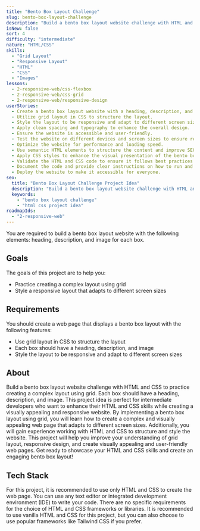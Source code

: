 ```yaml
---
title: "Bento Box Layout Challenge"
slug: bento-box-layout-challenge
description: "Build a bento box layout website challenge with HTML and CSS to practice creating a complex layout using grid. Each box should have a heading, description, and image."
isNew: false
sort: 4
difficulty: "intermediate"
nature: "HTML/CSS"
skills:
  - "Grid Layout"
  - "Responsive Layout"
  - "HTML"
  - "CSS"
  - "Images"
lessons:
  - 2-responsive-web/css-flexbox
  - 2-responsive-web/css-grid
  - 2-responsive-web/responsive-design
userStories:
  - Create a bento box layout website with a heading, description, and image for each box.
  - Utilize grid layout in CSS to structure the layout.
  - Style the layout to be responsive and adapt to different screen sizes.
  - Apply clean spacing and typography to enhance the overall design.
  - Ensure the website is accessible and user-friendly.
  - Test the website on different devices and screen sizes to ensure responsiveness.
  - Optimize the website for performance and loading speed.
  - Use semantic HTML elements to structure the content and improve SEO.
  - Apply CSS styles to enhance the visual presentation of the bento box elements.
  - Validate the HTML and CSS code to ensure it follows best practices and standards.
  - Document the code and provide clear instructions on how to run and use the website.
  - Deploy the website to make it accessible for everyone.
seo:
  title: "Bento Box Layout Challenge Project Idea"
  description: "Build a bento box layout website challenge with HTML and CSS to practice creating a complex layout using grid. Each box should have a heading, description, and image. This project idea is perfect for intermediate developers who want to enhance their HTML and CSS skills while creating a visually appealing and responsive website. By implementing a bento box layout using grid, you will learn how to create a complex and visually appealing web page that adapts to different screen sizes. Additionally, you will gain experience working with HTML and CSS to structure and style the website. This project will help you improve your understanding of grid layout, responsive design, and create visually appealing and user-friendly web pages. Get ready to showcase your HTML and CSS skills and create an engaging bento box layout!"
  keywords:
    - "bento box layout challenge"
    - "html css project idea"
roadmapIds:
  - "2-responsive-web"
---
```


You are required to build a bento box layout website with the following elements: heading, description, and image for each box.

## Goals

The goals of this project are to help you:

- Practice creating a complex layout using grid
- Style a responsive layout that adapts to different screen sizes

## Requirements

You should create a web page that displays a bento box layout with the following features:

- Use grid layout in CSS to structure the layout
- Each box should have a heading, description, and image
- Style the layout to be responsive and adapt to different screen sizes

## About

Build a bento box layout website challenge with HTML and CSS to practice creating a complex layout using grid. Each box should have a heading, description, and image. This project idea is perfect for intermediate developers who want to enhance their HTML and CSS skills while creating a visually appealing and responsive website. By implementing a bento box layout using grid, you will learn how to create a complex and visually appealing web page that adapts to different screen sizes. Additionally, you will gain experience working with HTML and CSS to structure and style the website. This project will help you improve your understanding of grid layout, responsive design, and create visually appealing and user-friendly web pages. Get ready to showcase your HTML and CSS skills and create an engaging bento box layout!

## Tech Stack

For this project, it is recommended to use only HTML and CSS to create the web page. You can use any text editor or integrated development environment (IDE) to write your code. There are no specific requirements for the choice of HTML and CSS frameworks or libraries. It is recommended to use vanilla HTML and CSS for this project, but you can also choose to use popular frameworks like Tailwind CSS if you prefer.
